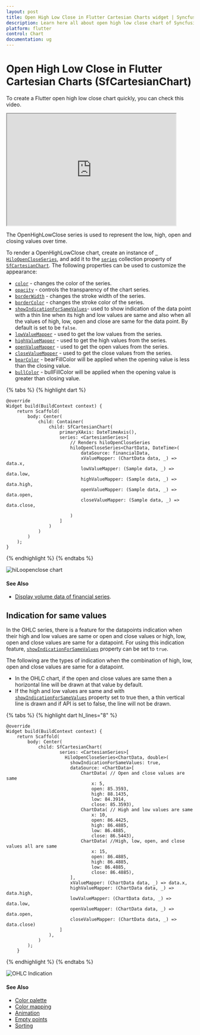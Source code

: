 ```yaml
---
layout: post
title: Open High Low Close in Flutter Cartesian Charts widget | Syncfusion 
description: Learn here all about open high low close chart of Syncfusion Flutter Cartesian Charts (SfCartesianChart) widget and more.
platform: flutter
control: Chart
documentation: ug
---
```


# Open High Low Close in Flutter Cartesian Charts (SfCartesianChart)

To create a Flutter open high low close chart quickly, you can check this video.

<style>#flutterohlcChartTutorial{width : 90% !important; height: 300px !important }</style>
<iframe id='flutterohlcChartTutorial' src='https://www.youtube.com/embed/g5cniDExpRw'></iframe>

The OpenHighLowClose series is used to represent the low, high, open and closing values over time.

To render a OpenHighLowClose chart, create an instance of [` HiloOpenCloseSeries`](https://pub.dev/documentation/syncfusion_flutter_charts/latest/charts/HiloOpenCloseSeries-class.html), and add it to the [`series`](https://pub.dev/documentation/syncfusion_flutter_charts/latest/charts/SfCartesianChart/series.html) collection property of [`SfCartesianChart`](https://pub.dev/documentation/syncfusion_flutter_charts/latest/charts/SfCartesianChart/SfCartesianChart.html). The following properties can be used to customize the appearance:

* [`color`](https://pub.dev/documentation/syncfusion_flutter_charts/latest/charts/ChartSeries/color.html) - changes the color of the series.
* [`opacity`](https://pub.dev/documentation/syncfusion_flutter_charts/latest/charts/ChartSeries/opacity.html) - controls the transparency of the chart series.
* [`borderWidth`](https://pub.dev/documentation/syncfusion_flutter_charts/latest/charts/ChartSeries/borderWidth.html) - changes the stroke width of the series.
* [`borderColor`](https://pub.dev/documentation/syncfusion_flutter_charts/latest/charts/BarSeries/borderColor.html) - changes the stroke color of the series.
* [`showIndicationForSameValues`](https://pub.dev/documentation/syncfusion_flutter_charts/latest/charts/HiloSeries/showIndicationForSameValues.html)- used to show indication of the data point with a thin line when its high and low values are same and also when all the values of high, low, open and close are same for the data point. By default is set to be `false`.
* [`lowValueMapper`](https://pub.dev/documentation/syncfusion_flutter_charts/latest/charts/RangeSeriesBase/lowValueMapper.html) - used to get the low values from the series.
* [`highValueMapper`](https://pub.dev/documentation/syncfusion_flutter_charts/latest/charts/RangeSeriesBase/highValueMapper.html) - used to get the high values from the series.
* [`openValueMapper`](https://pub.dev/documentation/syncfusion_flutter_charts/latest/charts/FinancialSeriesBase/openValueMapper.html) - used to get the open values from the series.
* [`closeValueMapper`](https://pub.dev/documentation/syncfusion_flutter_charts/latest/charts/FinancialSeriesBase/closeValueMapper.html) - used to get the close values from the series.
* [`bearColor`](https://pub.dev/documentation/syncfusion_flutter_charts/latest/charts/FinancialSeriesBase/bearColor.html) - bearFillColor will be applied when the opening value is less than the closing value.
* [`bullColor`](https://pub.dev/documentation/syncfusion_flutter_charts/latest/charts/FinancialSeriesBase/bullColor.html) - bullFillColor will be applied when the opening value is greater than closing value.



{% tabs %}
{% highlight dart %} 
    
    @override
    Widget build(BuildContext context) {
        return Scaffold(
            body: Center(
                child: Container(
                    child: SfCartesianChart(
                        primaryXAxis: DateTimeAxis(),
                        series: <CartesianSeries>[
                            // Renders hiloOpenCloseSeries 
                            hiloOpenCloseSeries<ChartData, DateTime>(
                                dataSource: financialData,
                                xValueMapper: (ChartData data, _) => data.x,
                                lowValueMapper: (Sample data, _) => data.low,
                                highValueMapper: (Sample data, _) => data.high, 
                                openValueMapper: (Sample data, _) => data.open,
                                closeValueMapper: (Sample data, _) => data.close,

                            )
                        ]
                    )
                )   
            )
        );
    } 
    
{% endhighlight %}
{% endtabs %}

![hiLoopenclose chart](cartesian-chart-types-images/hilo_open_close.png)

#### See Also 

* [Display volume data of financial series](https://support.syncfusion.com/kb/article/11479/display-volume-data-of-financial-series-in-flutter-cartesian-chart).

## Indication for same values

In the OHLC series, there is a feature for the datapoints indication when their high and low values are same or open and close values or high, low, open and close values are same for a datapoint. For using this indication feature, [`showIndicationForSameValues`](https://pub.dev/documentation/syncfusion_flutter_charts/latest/charts/HiloSeries/showIndicationForSameValues.html) property can be set to `true`.

The following are the types of indication when the combination of high, low, open and close values are same for a datapoint.

* In the OHLC chart, if the open and close values are same then a horizontal line will be drawn at that value by default.
* If the high and low values are same and with [`showIndicationForSameValues`](https://pub.dev/documentation/syncfusion_flutter_charts/latest/charts/HiloSeries/showIndicationForSameValues.html) property set to true then, a thin vertical line is drawn and if API is set to false, the line will not be drawn. 

{% tabs %}
{% highlight dart hl_lines="8" %}

    @override
    Widget build(BuildContext context) {
        return Scaffold(
            body: Center(
                child: SfCartesianChart(
                        series: <CartesianSeries>[
                          HiloOpenCloseSeries<ChartData, double>(
                            showIndicationForSameValues: true,
                            dataSource: <ChartData>[
                                ChartData( // Open and close values are same
                                    x: 5,
                                    open: 85.3593,
                                    high: 88.1435,
                                    low: 84.3914,
                                    close: 85.3593),
                                ChartData( // High and low values are same
                                    x: 10,
                                    open: 86.4425,
                                    high: 86.4885,
                                    low: 86.4885,
                                    close: 86.5443),
                                ChartData( //High, low, open, and close values all are same
                                    x: 15,
                                    open: 86.4885,
                                    high: 86.4885,
                                    low: 86.4885,
                                    close: 86.4885),
                            ],
                            xValueMapper: (ChartData data, _) => data.x,
                            highValueMapper: (ChartData data, _) => data.high,
                            lowValueMapper: (ChartData data, _) => data.low,
                            openValueMapper: (ChartData data, _) => data.open,
                            closeValueMapper: (ChartData data, _) => data.close)
                        ]
                    ),
                )   
            );
        }

{% endhighlight %}
{% endtabs %}

![OHLC Indication](cartesian-chart-types-images/hilo_open_close_indication.jpg)

#### See Also

* [Color palette](/flutter/cartesian-charts/series-customization#color-palette) 
* [Color mapping](/flutter/cartesian-charts/series-customization#color-mapping-for-data-points)
* [Animation](/flutter/cartesian-charts/series-customization#animation)
* [Empty points](/flutter/cartesian-charts/series-customization#empty-points) 
* [Sorting](/flutter/cartesian-charts/series-customization#sorting)